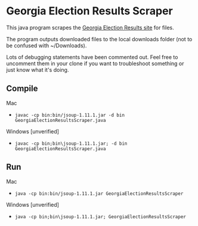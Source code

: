 # Georgia Election Results Scraper

This java program scrapes the [Georgia Election Results site](http://results.enr.clarityelections.com/GA/63991/184321/en/select-county.html) for files.

The program outputs downloaded files to the local downloads folder (not to be confused with ~/Downloads).

Lots of debugging statements have been commented out. 
Feel free to uncomment them in your clone if you want to troubleshoot something or just know what it's doing.

## Compile
Mac
* `javac -cp bin:bin/jsoup-1.11.1.jar -d bin GeorgiaElectionResultsScraper.java`

Windows [unverified]
* `javac -cp bin;bin\jsoup-1.11.1.jar; -d bin GeorgiaElectionResultsScraper.java`

## Run
Mac
* `java -cp bin:bin/jsoup-1.11.1.jar GeorgiaElectionResultsScraper`

Windows [unverified]
* `java -cp bin;bin\jsoup-1.11.1.jar; GeorgiaElectionResultsScraper`